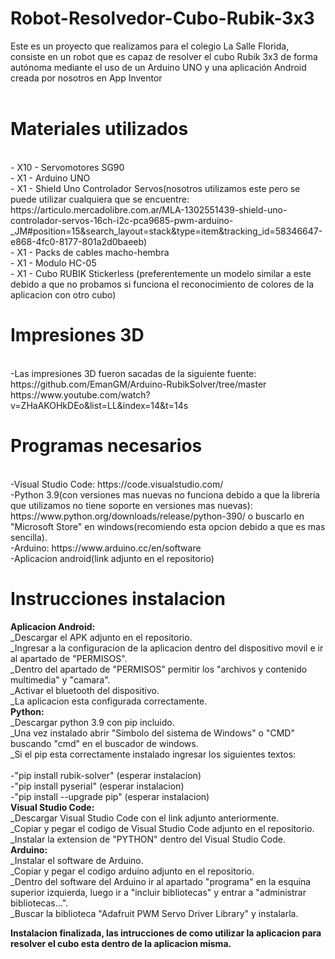 # Robot-Resolvedor-Cubo-Rubik-3x3
Este es un proyecto que realizamos para el colegio La Salle Florida, consiste en un robot que es capaz de resolver el cubo Rubik 3x3 de forma autónoma mediante el uso de un Arduino UNO y una aplicación Android creada por nosotros en App Inventor   
<br>
# Materiales utilizados
<br>
- X10 - Servomotores SG90
<br>
- X1 - Arduino UNO
<br>
- X1 - Shield Uno Controlador Servos(nosotros utilizamos este pero se puede utilizar cualquiera que se encuentre: https://articulo.mercadolibre.com.ar/MLA-1302551439-shield-uno-controlador-servos-16ch-i2c-pca9685-pwm-arduino-_JM#position=15&search_layout=stack&type=item&tracking_id=58346647-e868-4fc0-8177-801a2d0baeeb)
<br>
- X1 - Packs de cables macho-hembra
<br>
- X1 - Modulo HC-05
<br>
- X1 - Cubo RUBIK Stickerless (preferentemente un modelo similar a este debido a que no probamos si funciona el reconocimiento de colores de la aplicacion con otro cubo)
<br>

# Impresiones 3D
<br>
-Las impresiones 3D fueron sacadas de la siguiente fuente: 
<br>
https://github.com/EmanGM/Arduino-RubikSolver/tree/master
<br>
https://www.youtube.com/watch?v=ZHaAKOHkDEo&list=LL&index=14&t=14s
<br>

# Programas necesarios
<br>
-Visual Studio Code: https://code.visualstudio.com/
<br>
-Python 3.9(con versiones mas nuevas no funciona debido a que la libreria que utilizamos no tiene soporte en versiones mas nuevas): https://www.python.org/downloads/release/python-390/  o  buscarlo en "Microsoft Store" en windows(recomiendo esta opcion debido a que es mas sencilla).
<br>
-Arduino: https://www.arduino.cc/en/software
<br>
-Aplicacion android(link adjunto en el repositorio)

# Instrucciones instalacion
**Aplicacion Android:**
<br>
  _Descargar el APK adjunto en el repositorio.
  <br>
  _Ingresar a la configuracion de la aplicacion dentro del dispositivo movil e ir al apartado de "PERMISOS".
  <br>
  _Dentro del apartado de "PERMISOS" permitir los "archivos y contenido multimedia" y "camara".
  <br>
  _Activar el bluetooth del dispositivo.
  <br>
  _La aplicacion esta configurada correctamente.
<br>
**Python:**
  <br>
  _Descargar python 3.9 con pip incluido.
  <br>
  _Una vez instalado abrir "Símbolo del sistema de Windows" o "CMD" buscando "cmd" en el buscador de windows.
  <br>
  _Si el pip esta correctamente instalado ingresar los siguientes textos:  
  <br>
  -"pip install rubik-solver" (esperar instalacion)
     <br>
                                                                           -"pip install pyserial" (esperar instalacion)
         <br>
                                                                           -"pip install --upgrade pip" (esperar instalacion)
<br>
**Visual Studio Code:**
<br>
  _Descargar Visual Studio Code con el link adjunto anteriormente.
  <br>
  _Copiar y pegar el codigo de Visual Studio Code adjunto en el repositorio.
  <br>
  _Instalar la extension de "PYTHON" dentro del Visual Studio Code.
<br>
**Arduino:**
 <br>
  _Instalar el software de Arduino.
  <br>
  _Copiar y pegar el codigo arduino adjunto en el repositorio.
  <br>
  _Dentro del software del Arduino ir al apartado "programa" en la esquina superior izquierda, luego ir a "incluir bibliotecas" y entrar    a "administrar bibliotecas...".
 <br>
  _Buscar la biblioteca "Adafruit PWM Servo  Driver Library" y instalarla.

**Instalacion finalizada, las intrucciones de como utilizar la aplicacion para resolver el cubo esta dentro de la aplicacion misma.**
